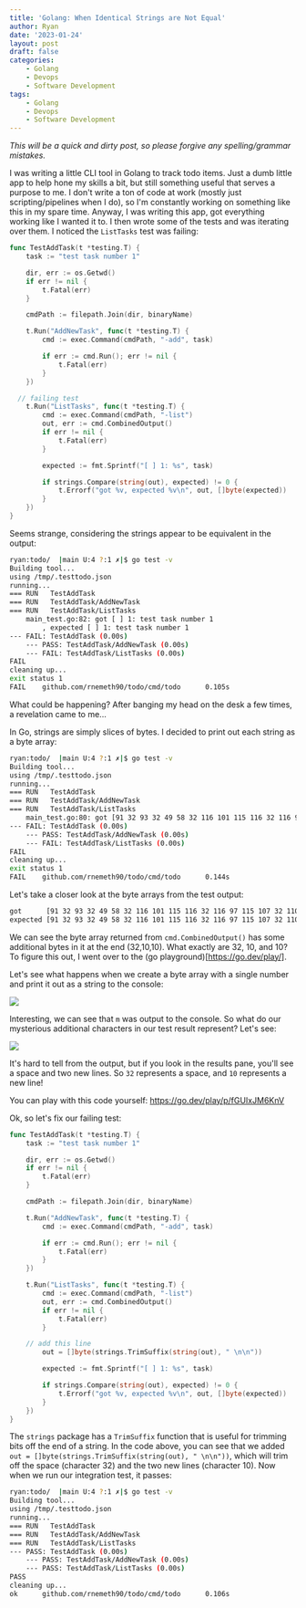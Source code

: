 ```yaml
---
title: 'Golang: When Identical Strings are Not Equal'
author: Ryan
date: '2023-01-24'
layout: post
draft: false
categories:
    - Golang
    - Devops
    - Software Development
tags:
    - Golang
    - Devops
    - Software Development
---
```


*This will be a quick and dirty post, so please forgive any spelling/grammar mistakes.*

I was writing a little CLI tool in Golang to track todo items. Just a dumb little app to help hone my skills a bit, but still something useful that serves a purpose to me. I don't write a ton of code at work (mostly just scripting/pipelines when I do), so I'm constantly working on something like this in my spare time. Anyway, I was writing this app, got everything working like I wanted it to. I then wrote some of the tests and was iterating over them. I noticed the `ListTasks` test was failing:

~~~go
func TestAddTask(t *testing.T) {
	task := "test task number 1"

	dir, err := os.Getwd()
	if err != nil {
		t.Fatal(err)
	}

	cmdPath := filepath.Join(dir, binaryName)

	t.Run("AddNewTask", func(t *testing.T) {
		cmd := exec.Command(cmdPath, "-add", task)

		if err := cmd.Run(); err != nil {
			t.Fatal(err)
		}
	})

  // failing test
	t.Run("ListTasks", func(t *testing.T) {
		cmd := exec.Command(cmdPath, "-list")
		out, err := cmd.CombinedOutput()
		if err != nil {
			t.Fatal(err)
		}

		expected := fmt.Sprintf("[ ] 1: %s", task)

		if strings.Compare(string(out), expected) != 0 {
			t.Errorf("got %v, expected %v\n", out, []byte(expected))
		}
	})
}

~~~

Seems strange, considering the strings appear to be equivalent in the output:

~~~sh
ryan:todo/  |main U:4 ?:1 ✗|$ go test -v
Building tool...
using /tmp/.testtodo.json
running...
=== RUN   TestAddTask
=== RUN   TestAddTask/AddNewTask
=== RUN   TestAddTask/ListTasks
    main_test.go:82: got [ ] 1: test task number 1
        , expected [ ] 1: test task number 1
--- FAIL: TestAddTask (0.00s)
    --- PASS: TestAddTask/AddNewTask (0.00s)
    --- FAIL: TestAddTask/ListTasks (0.00s)
FAIL
cleaning up...
exit status 1
FAIL    github.com/rnemeth90/todo/cmd/todo      0.105s
~~~

What could be happening? After banging my head on the desk a few times, a revelation came to me...

In Go, strings are simply slices of bytes. I decided to print out each string as a byte array:

~~~sh
ryan:todo/  |main U:4 ?:1 ✗|$ go test -v
Building tool...
using /tmp/.testtodo.json
running...
=== RUN   TestAddTask
=== RUN   TestAddTask/AddNewTask
=== RUN   TestAddTask/ListTasks
    main_test.go:80: got [91 32 93 32 49 58 32 116 101 115 116 32 116 97 115 107 32 110 117 109 98 101 114 32 49 32 10 10], expected [91 32 93 32 49 58 32 116 101 115 116 32 116 97 115 107 32 110 117 109 98 101 114 32 49]
--- FAIL: TestAddTask (0.00s)
    --- PASS: TestAddTask/AddNewTask (0.00s)
    --- FAIL: TestAddTask/ListTasks (0.00s)
FAIL
cleaning up...
exit status 1
FAIL    github.com/rnemeth90/todo/cmd/todo      0.144s
~~~

Let's take a closer look at the byte arrays from the test output:
~~~sh
got      [91 32 93 32 49 58 32 116 101 115 116 32 116 97 115 107 32 110 117 109 98 101 114 32 49 32 10 10]
expected [91 32 93 32 49 58 32 116 101 115 116 32 116 97 115 107 32 110 117 109 98 101 114 32 49]
~~~

We can see the byte array returned from `cmd.CombinedOutput()` has some additional bytes in it at the end (32,10,10). What exactly are 32, 10, and 10? To figure this out, I went over to the (go playground)[https://go.dev/play/].

Let's see what happens when we create a byte array with a single number and print it out as a string to the console:

[![](https://rnemeth90.github.io/images/golang-strings-not-equal-01.png)](https://rnemeth90.github.io/images/golang-strings-not-equal-01.png)

Interesting, we can see that `m` was output to the console. So what do our mysterious additional characters in our test result represent? Let's see:

[![](https://rnemeth90.github.io/images/golang-strings-not-equal-02.png)](https://rnemeth90.github.io/images/golang-strings-not-equal-02.png)

It's hard to tell from the output, but if you look in the results pane, you'll see a space and two new lines. So `32` represents a space, and `10` represents a new line!

You can play with this code yourself: https://go.dev/play/p/fGUIxJM6KnV

Ok, so let's fix our failing test:

~~~go
func TestAddTask(t *testing.T) {
	task := "test task number 1"

	dir, err := os.Getwd()
	if err != nil {
		t.Fatal(err)
	}

	cmdPath := filepath.Join(dir, binaryName)

	t.Run("AddNewTask", func(t *testing.T) {
		cmd := exec.Command(cmdPath, "-add", task)

		if err := cmd.Run(); err != nil {
			t.Fatal(err)
		}
	})

	t.Run("ListTasks", func(t *testing.T) {
		cmd := exec.Command(cmdPath, "-list")
		out, err := cmd.CombinedOutput()
		if err != nil {
			t.Fatal(err)
		}

    // add this line
		out = []byte(strings.TrimSuffix(string(out), " \n\n"))

		expected := fmt.Sprintf("[ ] 1: %s", task)

		if strings.Compare(string(out), expected) != 0 {
			t.Errorf("got %v, expected %v\n", out, []byte(expected))
		}
	})
}
~~~

The `strings` package has a `TrimSuffix` function that is useful for trimming bits off the end of a string. In the code above, you can see that we added `out = []byte(strings.TrimSuffix(string(out), " \n\n"))`, which will trim off the space (character 32) and the two new lines (character 10). Now when we run our integration test, it passes:

~~~sh
ryan:todo/  |main U:4 ?:1 ✗|$ go test -v
Building tool...
using /tmp/.testtodo.json
running...
=== RUN   TestAddTask
=== RUN   TestAddTask/AddNewTask
=== RUN   TestAddTask/ListTasks
--- PASS: TestAddTask (0.00s)
    --- PASS: TestAddTask/AddNewTask (0.00s)
    --- PASS: TestAddTask/ListTasks (0.00s)
PASS
cleaning up...
ok      github.com/rnemeth90/todo/cmd/todo      0.106s

~~~